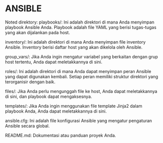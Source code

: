 # ANSIBLE

Noted direktory:
playbooks/: Ini adalah direktori di mana Anda menyimpan playbook Ansible Anda. Playbook adalah file YAML yang berisi tugas-tugas yang akan dijalankan pada host.  

inventory/: Ini adalah direktori di mana Anda menyimpan file inventory Ansible. Inventory berisi daftar host yang akan dikelola oleh Ansible.  

group_vars/: Jika Anda ingin mengatur variabel yang berkaitan dengan grup host tertentu, Anda dapat meletakkannya di sini.  

roles/: Ini adalah direktori di mana Anda dapat menyimpan peran Ansible yang dapat digunakan kembali. Setiap peran memiliki struktur direktori yang terorganisir dengan baik.  

files/: Jika Anda perlu mengunggah file ke host, Anda dapat meletakkannya di sini, dan playbook dapat mengaksesnya.  

templates/: Jika Anda ingin menggunakan file template Jinja2 dalam playbook Anda, Anda dapat meletakkannya di sini.  

ansible.cfg: Ini adalah file konfigurasi Ansible yang mengatur pengaturan Ansible secara global.  

README.md: Dokumentasi atau panduan proyek Anda.  